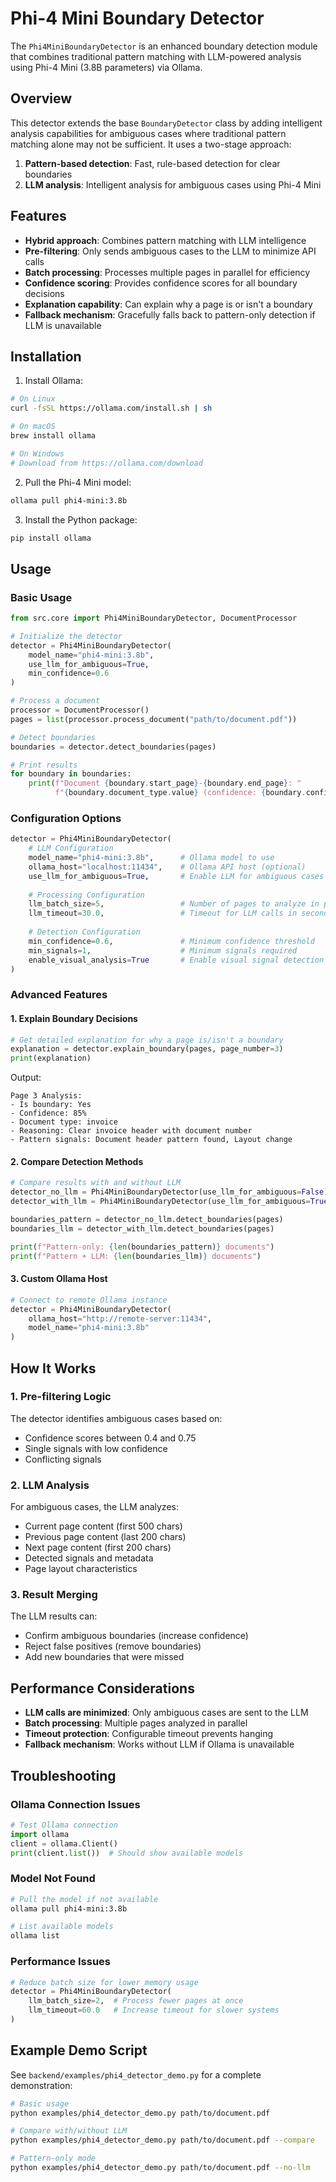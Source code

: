 # Phi-4 Mini Boundary Detector

The `Phi4MiniBoundaryDetector` is an enhanced boundary detection module that combines traditional pattern matching with LLM-powered analysis using Phi-4 Mini (3.8B parameters) via Ollama.

## Overview

This detector extends the base `BoundaryDetector` class by adding intelligent analysis capabilities for ambiguous cases where traditional pattern matching alone may not be sufficient. It uses a two-stage approach:

1. **Pattern-based detection**: Fast, rule-based detection for clear boundaries
2. **LLM analysis**: Intelligent analysis for ambiguous cases using Phi-4 Mini

## Features

- **Hybrid approach**: Combines pattern matching with LLM intelligence
- **Pre-filtering**: Only sends ambiguous cases to the LLM to minimize API calls
- **Batch processing**: Processes multiple pages in parallel for efficiency
- **Confidence scoring**: Provides confidence scores for all boundary decisions
- **Explanation capability**: Can explain why a page is or isn't a boundary
- **Fallback mechanism**: Gracefully falls back to pattern-only detection if LLM is unavailable

## Installation

1. Install Ollama:
```bash
# On Linux
curl -fsSL https://ollama.com/install.sh | sh

# On macOS
brew install ollama

# On Windows
# Download from https://ollama.com/download
```

2. Pull the Phi-4 Mini model:
```bash
ollama pull phi4-mini:3.8b
```

3. Install the Python package:
```bash
pip install ollama
```

## Usage

### Basic Usage

```python
from src.core import Phi4MiniBoundaryDetector, DocumentProcessor

# Initialize the detector
detector = Phi4MiniBoundaryDetector(
    model_name="phi4-mini:3.8b",
    use_llm_for_ambiguous=True,
    min_confidence=0.6
)

# Process a document
processor = DocumentProcessor()
pages = list(processor.process_document("path/to/document.pdf"))

# Detect boundaries
boundaries = detector.detect_boundaries(pages)

# Print results
for boundary in boundaries:
    print(f"Document {boundary.start_page}-{boundary.end_page}: "
          f"{boundary.document_type.value} (confidence: {boundary.confidence:.0%})")
```

### Configuration Options

```python
detector = Phi4MiniBoundaryDetector(
    # LLM Configuration
    model_name="phi4-mini:3.8b",      # Ollama model to use
    ollama_host="localhost:11434",    # Ollama API host (optional)
    use_llm_for_ambiguous=True,       # Enable LLM for ambiguous cases
    
    # Processing Configuration
    llm_batch_size=5,                 # Number of pages to analyze in parallel
    llm_timeout=30.0,                 # Timeout for LLM calls in seconds
    
    # Detection Configuration
    min_confidence=0.6,               # Minimum confidence threshold
    min_signals=1,                    # Minimum signals required
    enable_visual_analysis=True       # Enable visual signal detection
)
```

### Advanced Features

#### 1. Explain Boundary Decisions

```python
# Get detailed explanation for why a page is/isn't a boundary
explanation = detector.explain_boundary(pages, page_number=3)
print(explanation)
```

Output:
```
Page 3 Analysis:
- Is boundary: Yes
- Confidence: 85%
- Document type: invoice
- Reasoning: Clear invoice header with document number
- Pattern signals: Document header pattern found, Layout change
```

#### 2. Compare Detection Methods

```python
# Compare results with and without LLM
detector_no_llm = Phi4MiniBoundaryDetector(use_llm_for_ambiguous=False)
detector_with_llm = Phi4MiniBoundaryDetector(use_llm_for_ambiguous=True)

boundaries_pattern = detector_no_llm.detect_boundaries(pages)
boundaries_llm = detector_with_llm.detect_boundaries(pages)

print(f"Pattern-only: {len(boundaries_pattern)} documents")
print(f"Pattern + LLM: {len(boundaries_llm)} documents")
```

#### 3. Custom Ollama Host

```python
# Connect to remote Ollama instance
detector = Phi4MiniBoundaryDetector(
    ollama_host="http://remote-server:11434",
    model_name="phi4-mini:3.8b"
)
```

## How It Works

### 1. Pre-filtering Logic

The detector identifies ambiguous cases based on:
- Confidence scores between 0.4 and 0.75
- Single signals with low confidence
- Conflicting signals

### 2. LLM Analysis

For ambiguous cases, the LLM analyzes:
- Current page content (first 500 chars)
- Previous page content (last 200 chars)
- Next page content (first 200 chars)
- Detected signals and metadata
- Page layout characteristics

### 3. Result Merging

The LLM results can:
- Confirm ambiguous boundaries (increase confidence)
- Reject false positives (remove boundaries)
- Add new boundaries that were missed

## Performance Considerations

- **LLM calls are minimized**: Only ambiguous cases are sent to the LLM
- **Batch processing**: Multiple pages analyzed in parallel
- **Timeout protection**: Configurable timeout prevents hanging
- **Fallback mechanism**: Works without LLM if Ollama is unavailable

## Troubleshooting

### Ollama Connection Issues

```python
# Test Ollama connection
import ollama
client = ollama.Client()
print(client.list())  # Should show available models
```

### Model Not Found

```bash
# Pull the model if not available
ollama pull phi4-mini:3.8b

# List available models
ollama list
```

### Performance Issues

```python
# Reduce batch size for lower memory usage
detector = Phi4MiniBoundaryDetector(
    llm_batch_size=2,  # Process fewer pages at once
    llm_timeout=60.0   # Increase timeout for slower systems
)
```

## Example Demo Script

See `backend/examples/phi4_detector_demo.py` for a complete demonstration:

```bash
# Basic usage
python examples/phi4_detector_demo.py path/to/document.pdf

# Compare with/without LLM
python examples/phi4_detector_demo.py path/to/document.pdf --compare

# Pattern-only mode
python examples/phi4_detector_demo.py path/to/document.pdf --no-llm
```